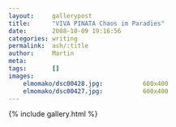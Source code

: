 ```yaml
---
layout:     gallerypost
title:      "VIVA PINATA Chaos im Paradies"
date:       2008-10-09 19:16:56
categories: writing
permalink:  ash/:title
author:     Martin
meta:
tags:       []
images:
    elmomako/dsc00428.jpg:           600x400
    elmomako/dsc00427.jpg:           600x400
---
```


{% include gallery.html %}
